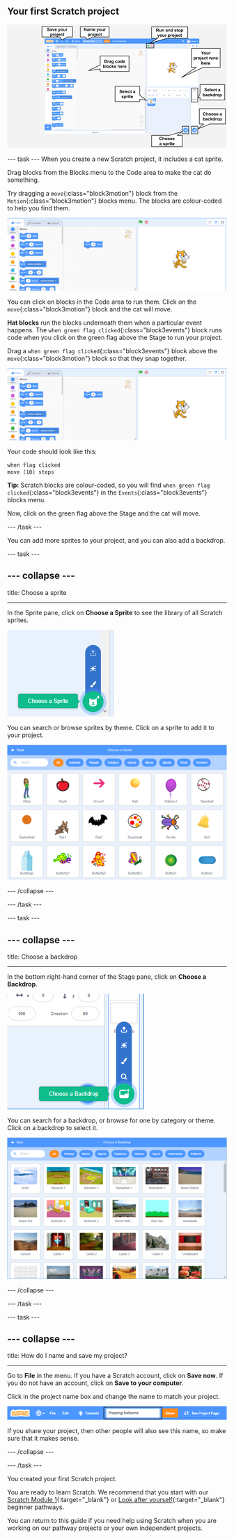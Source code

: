 ## Your first Scratch project

![Scratch editor with key features labelled](images/scratch-features.png)

--- task ---
When you create a new Scratch project, it includes a cat sprite. 

Drag blocks from the Blocks menu to the Code area to make the cat do something. 

Try dragging a `move`{:class="block3motion"} block from the `Motion`{:class="block3motion"} blocks menu. The blocks are colour-coded to help you find them.

![Move block](images/move-block.png)

You can click on blocks in the Code area to run them. Click on the `move`{:class="block3motion"} block and the cat will move. 

**Hat blocks** run the blocks underneath them when a particular event happens. The `when green flag clicked`{:class="block3events"} block runs code when you click on the green flag above the Stage to run your project. 

Drag a `when green flag clicked`{:class="block3events"} block above the `move`{:class="block3motion"} block so that they snap together.

![Flag clicked](images/move-block.png)

Your code should look like this:

```blocks3
when flag clicked
move (10) steps
```

**Tip:** Scratch blocks are colour-coded, so you will find `when green flag clicked`{:class="block3events"} in the `Events`{:class="block3events"} blocks menu. 

Now, click on the green flag above the Stage and the cat will move. 

--- /task ---

You can add more sprites to your project, and you can also add a backdrop.

--- task ---

--- collapse ---
---

title: Choose a sprite

---

In the Sprite pane, click on **Choose a Sprite** to see the library of all Scratch sprites.

![Image sprite library](images/sprite-library.png)

You can search or browse sprites by theme. Click on a sprite to add it to your project.

![Image sprite library - choose](images/sprite-choose.png)

--- /collapse --- 

--- /task ---

--- task ---

--- collapse ---
---

title: Choose a backdrop

---

In the bottom right-hand corner of the Stage pane, click on **Choose a Backdrop**.

![Image of Choose a Backdrop](images/stage-choose.png)

You can search for a backdrop, or browse for one by category or theme. Click on a backdrop to select it.

![Image of Backdrop Library](images/backdrop.png)

--- /collapse --- 

--- /task ---

--- task ---

--- collapse ---
---

title: How do I name and save my project?

---

Go to **File** in the menu. If you have a Scratch account, click on **Save now**. If you do not have an account, click on **Save to your computer**.

Click in the project name box and change the name to match your project. 

![Project name highlighted](images/change-project-name.png)

If you share your project, then other people will also see this name, so make sure that it makes sense. 

--- /collapse --- 

--- /task ---

You created your first Scratch project.

You are ready to learn Scratch. We recommend that you start with our [Scratch Module 1](https://projects.raspberrypi.org/en/raspberrypi/scratch-module-1){:target="_blank"} or 
 [Look after yourself](https://projects.raspberrypi.org/en/raspberrypi/look-after-yourself){:target="_blank"} beginner pathways.

 You can return to this guide if you need help using Scratch when you are working on our pathway projects or your own independent projects. 


